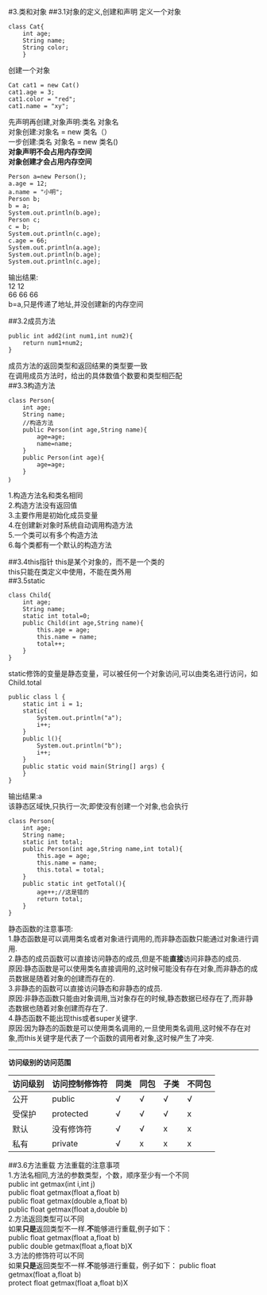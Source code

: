 #3.类和对象
##3.1对象的定义,创建和声明
定义一个对象

    class Cat{
        int age;
        String name;
        String color;
        }
创建一个对象

    Cat cat1 = new Cat()
    cat1.age = 3;
    cat1.color = "red";
    cat1.name = "xy";
先声明再创建,对象声明:类名 对象名  
对象创建:对象名 = new 类名（）  
一步创建:类名 对象名 = new 类名()  
**对象声明不会占用内存空间**  
**对象创建才会占用内存空间**  

    Person a=new Person();  
    a.age = 12;  
    a.name = "小明";  
    Person b;  
    b = a;  
    System.out.println(b.age);  
    Person c;  
    c = b;  
    System.out.println(c.age);  
    c.age = 66;  
    System.out.println(a.age);  
    System.out.println(b.age);  
    System.out.println(c.age);  
输出结果:  
12   12  
66  66  66  
b=a,只是传递了地址,并没创建新的内存空间  

##3.2成员方法

    public int add2(int num1,int num2){
        return num1+num2;
    }  
成员方法的返回类型和返回结果的类型要一致  
在调用成员方法时，给出的具体数值个数要和类型相匹配  
##3.3构造方法  

    class Person{
        int age;
        String name;
        //构造方法
        public Person(int age,String name){
            age=age;
            name=name;
        }
        public Person(int age){
            age=age;
        }
    ｝
1.构造方法名和类名相同  
2.构造方法没有返回值  
3.主要作用是初始化成员变量  
4.在创建新对象时系统自动调用构造方法  
5.一个类可以有多个构造方法  
6.每个类都有一个默认的构造方法  

##3.4this指针 
this是某个对象的，而不是一个类的  
this只能在类定义中使用，不能在类外用  
##3.5static

    class Child{
        int age;
        String name;
        static int total=0;
        public Child(int age,String name){
            this.age = age;
            this.name = name;
            total++;
        }
    }
static修饰的变量是静态变量，可以被任何一个对象访问,可以由类名进行访问，如Child.total  

    public class l {
        static int i = 1;
        static{
            System.out.println("a");
            i++;
        }
        public l(){
            System.out.println("b");
            i++;
        }
        public static void main(String[] args) {
        }
    }
输出结果:a  
该静态区域快,只执行一次;即使没有创建一个对象,也会执行  

    class Person{
        int age;
        String name;
        static int total;
        public Person(int age,String name,int total){
            this.age = age;
            this.name = name;
            this.total = total;
        }
        public static int getTotal(){
            age++;//这是错的
            return total;
        }
    }
静态函数的注意事项:  
1.静态函数是可以调用类名或者对象进行调用的,而非静态函数只能通过对象进行调用.    
2.静态的成员函数可以直接访问静态的成员,但是不能**直接**访问非静态的成员.  
原因:静态函数是可以使用类名直接调用的,这时候可能没有存在对象,而非静态的成员数据是随着对象的创建而存在的.  
3.非静态的函数可以直接访问静态和非静态的成员.  
原因:非静态函数只能由对象调用,当对象存在的时候,静态数据已经存在了,而非静态数据也随着对象创建而存在了.  
4.静态函数不能出现this或者super关键字.  
原因:因为静态的函数是可以使用类名调用的,一旦使用类名调用,这时候不存在对象,而this关键字是代表了一个函数的调用者对象,这时候产生了冲突.
***
**访问级别的访问范围**  

访问级别|访问控制修饰符|同类|同包|子类|不同包
--------|--------------|----|----|----|-----
公开    |   public     | √  |  √ |  √ |  √  
受保护  |   protected  | √  |  √ |  √ |  x  
默认    |   没有修饰符 | √  |  √ |  x |  x
私有    |   private    | √  |  x |  x |  x    

##3.6方法重载
方法重载的注意事项  
1.方法名相同,方法的参数类型，个数，顺序至少有一个不同  
public int getmax(int i,int j)  
public float getmax(float a,float b)  
public float getmax(double a,float b)  
public float getmax(float a,double b)  
2.方法返回类型可以不同  
如果**只是**返回类型不一样.**不**能够进行重载,例子如下：  
public float getmax(float a,float b)  
public double getmax(float a,float b)X  
3.方法的修饰符可以不同  
如果**只是**返回类型不一样.**不**能够进行重载，例子如下：
public float getmax(float a,float b)  
protect float getmax(float a,float b)X  



